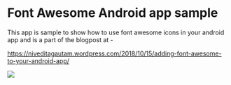 # Font Awesome Android app sample

This app is sample to show how to use font awesome icons in your android app and is a part of the blogpost at - 

https://niveditagautam.wordpress.com/2018/10/15/adding-font-awesome-to-your-android-app/


![](https://niveditagautam.files.wordpress.com/2018/10/capture4.png)
